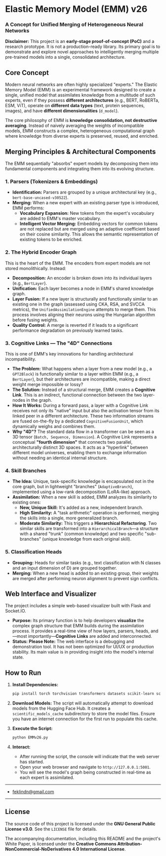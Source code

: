 # Elastic Memory Model (EMM) v26
### A Concept for Unified Merging of Heterogeneous Neural Networks

**Disclaimer:** This project is an **early-stage proof-of-concept (PoC)** and a research prototype. It is not a production-ready library. Its primary goal is to demonstrate and explore novel approaches to intelligently merging multiple pre-trained models into a single, consolidated architecture.

## Core Concept

Modern neural networks are often highly specialized "experts." The Elastic Memory Model (EMM) is an experimental framework designed to create a single, unified model that assimilates knowledge from a multitude of such experts, even if they possess **different architectures** (e.g., BERT, RoBERTa, ESM, ViT), operate on **different data types** (text, protein sequences, images), and have **different dimensionalities** (`d_model`).

The core philosophy of EMM is **knowledge consolidation, not destructive averaging**. Instead of naively averaging the weights of incompatible models, EMM constructs a complex, heterogeneous computational graph where knowledge from diverse experts is preserved, reused, and enriched.

## Merging Principles & Architectural Components

The EMM sequentially "absorbs" expert models by decomposing them into fundamental components and integrating them into its evolving structure.

### 1. Parsers (Tokenizers & Embeddings)
- **Identification:** Parsers are grouped by a unique architectural key (e.g., `bert-base-uncased-v30522`).
- **Merging:** When a new expert with an existing parser type is introduced, EMM performs:
    - **Vocabulary Expansion:** New tokens from the expert's vocabulary are added to EMM's master vocabulary.
    - **Intelligent Vector Merging:** Embedding vectors for common tokens are not replaced but are merged using an adaptive coefficient based on their cosine similarity. This allows the semantic representation of existing tokens to be enriched.

### 2. The Hybrid Encoder Graph
This is the heart of the EMM. The encoders from expert models are not stored monolithically. Instead:
- **Decomposition:** An encoder is broken down into its individual layers (e.g., `BertLayer`).
- **Unification:** Each layer becomes a node in EMM's shared knowledge graph.
- **Layer Fusion:** If a new layer is structurally and functionally similar to an existing one in the graph (assessed using CKA, RSA, and SVCCA metrics), the `UnifiedAssimilationEngine` attempts to merge them. This process involves aligning their neurons using the Hungarian algorithm before fusing weights.
- **Quality Control:** A merge is reverted if it leads to a significant performance degradation on previously learned tasks.

### 3. Cognitive Links — The "4D" Connections
This is one of EMM's key innovations for handling architectural incompatibility.

- **The Problem:** What happens when a layer from a new model (e.g., a `GPT2Block`) is functionally similar to a layer within EMM (e.g., a `BertLayer`), but their architectures are incompatible, making a direct weight merge impossible or lossy?
- **The Solution:** Instead of a structural merge, EMM creates a **Cognitive Link**. This is an indirect, functional connection between the two layer-nodes in the graph.
- **How It Works:** During a forward pass, a layer with a Cognitive Link receives not only its "native" input but also the activation tensor from its linked peer in a different architecture. These two information streams are fused on-the-fly by a dedicated `CognitiveFusionUnit`, which dynamically weighs and combines them.
- **Why "4D"?** The standard data flow in a transformer can be seen as a 3D tensor (`Batch, Sequence, Dimension`). A Cognitive Link represents a conceptual **"fourth dimension"** that connects two parallel, architecturally distinct 3D spaces. It acts as a "hyperlink" between different model universes, enabling them to exchange information without needing an identical internal structure.

### 4. Skill Branches
- **The Idea:** Unique, task-specific knowledge is encapsulated not in the core graph, but in lightweight "branches" (`AdaptiveBranch`), implemented using a low-rank decomposition (LoRA-like) approach.
- **Assimilation:** When a new skill is added, EMM analyzes its similarity to existing ones:
    - **New, Unique Skill:** It's added as a new, independent branch.
    - **High Similarity:** A "task arithmetic" operation is performed, merging the skills into a single, more generalized branch.
    - **Moderate Similarity:** This triggers a **Hierarchical Refactoring**. Two similar skills are transformed into a `HierarchicalBranch`—a structure with a shared "trunk" (common knowledge) and two specific "sub-branches" (unique knowledge from each original skill).

### 5. Classification Heads
- **Grouping:** Heads for similar tasks (e.g., text classification with N classes and an input dimension of D) are grouped together.
- **Merging:** When a new head is added to an existing group, their weights are merged after performing neuron alignment to prevent sign conflicts.

## Web Interface and Visualizer

The project includes a simple web-based visualizer built with Flask and Socket.IO.

- **Purpose:** Its primary function is to help developers **visualize** the complex graph structure that EMM builds during the assimilation process. It provides a real-time view of how layers, parsers, heads, and—most importantly—**Cognitive Links** are added and interconnected.
- **Status:** **Please Note:** The web interface is a debugging and demonstration tool. It has not been optimized for UI/UX or production stability. Its main value is in providing insight into the model's internal state.

## How to Run

1.  **Install Dependencies:**
    ```bash
    pip install torch torchvision transformers datasets scikit-learn scipy numpy pandas flask flask-socketio timm
    ```

2.  **Download Models:**
    The script will automatically attempt to download models from the Hugging Face Hub. It creates a `scientific_models_cache` subdirectory to store the model files. Ensure you have an internet connection for the first run to populate this cache.

3.  **Execute the Script:**
    ```bash
    python EMMv26.py
    ```

4.  **Interact:**
    - After running the script, the console will indicate that the web server has started.
    - Open your web browser and navigate to `http://127.0.0.1:5001`.
    - You will see the model's graph being constructed in real-time as each expert is assimilated.

---

*   feklindn@gmail.com 

---

## License

The source code of this project is licensed under the **GNU General Public License v3.0**. See the `LICENSE` file for details.

The accompanying documentation, including this README and the project's White Paper, is licensed under the **Creative Commons Attribution-NonCommercial-NoDerivatives 4.0 International License**.

